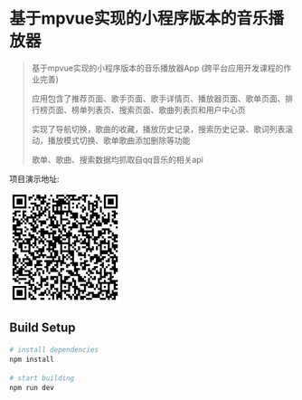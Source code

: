 基于mpvue实现的小程序版本的音乐播放器
=======
> 基于mpvue实现的小程序版本的音乐播放器App (跨平台应用开发课程的作业完善)
>
> 应用包含了推荐页面、歌手页面、歌手详情页、播放器页面、歌单页面、排行榜页面、榜单列表页、搜索页面、歌曲列表页和用户中心页
>
> 实现了导航切换，歌曲的收藏，播放历史记录，搜索历史记录、歌词列表滚动，播放模式切换、歌单歌曲添加删除等功能
>
> 歌单、歌曲、搜索数据均抓取自qq音乐的相关api

项目演示地址:

![](.\src.png)

## Build Setup

``` bash
# install dependencies
npm install

# start building
npm run dev
```

